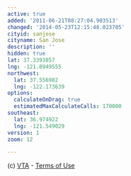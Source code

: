 ```yaml
---
active: true
added: '2011-06-21T08:27:04.903513'
changed: '2014-05-23T12:15:48.023705'
cityid: sanjose
cityname: San Jose
description: ''
hidden: true
lat: 37.3393857
lng: -121.8949555
northwest:
  lat: 37.556982
  lng: -122.173639
options:
  calculateOnDrag: true
  estimatedMaxCalculateCalls: 170000
southeast:
  lat: 36.974922
  lng: -121.549029
version: 1
zoom: 12

---
```


(c) [VTA](http://www.vta.org/) - [Terms of Use](http://www.vta.org/dev/tou/)
